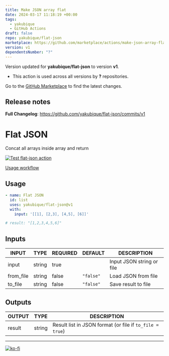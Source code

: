 ```yaml
---
title: Make JSON array flat
date: 2024-03-17 11:18:19 +00:00
tags:
  - yakubique
  - GitHub Actions
draft: false
repo: yakubique/flat-json
marketplace: https://github.com/marketplace/actions/make-json-array-flat
version: v1
dependentsNumber: "?"
---
```



Version updated for **yakubique/flat-json** to version **v1**.
- This action is used across all versions by **?** repositories.

Go to the [GitHub Marketplace](https://github.com/marketplace/actions/make-json-array-flat) to find the latest changes.

## Release notes

**Full Changelog**: https://github.com/yakubique/flat-json/commits/v1

# Flat JSON

Concat all arrays inside array and return

[![Test `flat-json` action](https://github.com/yakubique/flat-json/actions/workflows/test-myself.yaml/badge.svg)](https://github.com/yakubique/flat-json/actions/workflows/test-myself.yaml)

[Usage workflow](https://github.com/yakubique/flat-json/actions/workflows/test-myself.yaml)

## Usage
```yaml
- name: Flat JSON
  id: list
  uses: yakubique/flat-json@v1
  with:
    input: '[[1], [2,3], [4,5], [6]]'

# result: "[1,2,3,4,5,6]"
```

## Inputs

<!-- AUTO-DOC-INPUT:START - Do not remove or modify this section -->

|   INPUT   |  TYPE  | REQUIRED |  DEFAULT  |        DESCRIPTION        |
|-----------|--------|----------|-----------|---------------------------|
|   input   | string |   true   |           | Input JSON string or file |
| from_file | string |  false   | `"false"` |    Load JSON from file    |
|  to_file  | string |  false   | `"false"` |    Save result to file    |

<!-- AUTO-DOC-INPUT:END -->




## Outputs

<!-- AUTO-DOC-OUTPUT:START - Do not remove or modify this section -->

| OUTPUT |  TYPE  |                        DESCRIPTION                        |
|--------|--------|-----------------------------------------------------------|
| result | string | Result list in JSON format (or file if `to_file = true`)  |

<!-- AUTO-DOC-OUTPUT:END -->



----

[![ko-fi](https://ko-fi.com/img/githubbutton_sm.svg)](https://ko-fi.com/S6S1UZ9P7)

